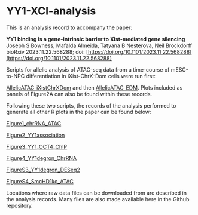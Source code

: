# YY1-XCI-analysis

This is an analysis record to accompany the paper:

**YY1 binding is a gene-intrinsic barrier to Xist-mediated gene silencing**
Joseph S Bowness, Mafalda Almeida, Tatyana B Nesterova, Neil Brockdorff
bioRxiv 2023.11.22.568288; doi: [https://doi.org/10.1101/2023.11.22.568288](https://doi.org/10.1101/2023.11.22.568288)

Scripts for allelic analysis of ATAC-seq data from a time-course of mESC-to-NPC differentiation in iXist-ChrX-Dom cells were run first:

[AllelicATAC_iXistChrXDom](AllelicATAC_iXistChrXDom.html) and then [AllelicATAC_EDM](AllelicATAC_iXistChrXDom.html). Plots included as panels of Figure2A can also be found within these records. 
 
 Following these two scripts, the records of the analysis performed to generate all other R plots in the paper can be found below:
 
[Figure1_chrRNA_ATAC](Figure1_chrRNA_ATAC.html)

[Figure2_YY1association](Figure2_YY1association.html)

[Figure3_YY1_OCT4_ChIP](Figure3_YY1_OCT4_ChIP.html)
 
[Figure4_YY1degron_ChrRNA](Figure4_YY1degron_ChrRNA.html)

[FigureS3_YY1degron_DESeq2](FigureS3_YY1degron_DESeq2.html)

[FigureS4_SmcHD1ko_ATAC](FigureS4_SmcHD1ko_ATAC.html)
 
 
 Locations where raw data files can be downloaded from are described in the analysis records. Many files are also made available here in the Github repository. 



